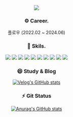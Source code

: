 <div align = 'center'>
<p align='center'>
    <img src="https://capsule-render.vercel.app/api?type=transparent&fontColor=143ee5&text=Hello&height=130&fontSize=40&desc=I'm%20Yejun%20&descAlignY=75&descAlign=60"/>
</p>

<h3>⚙️ Career. </h3>
플로우 (2022.02 ~ 2024.06)

<h3>🌱 Skils. </h3> 
<img src="https://img.shields.io/badge/Java-FF3366?style=flat-square&logo=Java&logoColor=white"/>
<img src="https://img.shields.io/badge/Spring-66CC99?style=flat-square&logo=Spring&logoColor=white"/>
<img src="https://img.shields.io/badge/Express-124566?style=flat-square&logo=Express&logoColor=white"/>

<img src="https://img.shields.io/badge/PostgreSQL-456333?style=flat-square&logo=PostgreSQL&logoColor=white"/>
<img src="https://img.shields.io/badge/Mysql-456333?style=flat-square&logo=Mysql&logoColor=white"/>
<img src="https://img.shields.io/badge/Redis-456333?style=flat-square&logo=Redis&logoColor=white"/>

<img src="https://img.shields.io/badge/AWS-FF9900?style=flat-square&logo=AmazonAWS&logoColor=white"/>
<img src="https://img.shields.io/badge/Nginx-349900?style=flat-square&logo=Nginx&logoColor=white"/>
<img src="https://img.shields.io/badge/Apache-349900?style=flat-square&logo=Apache&logoColor=white"/>
<img src="https://img.shields.io/badge/Docker-349900?style=flat-square&logo=Docker&logoColor=white"/>

<h3>😄 Study & Blog</h3>

[![Velog's GitHub stats](https://velog-readme-stats.vercel.app/api?name=nujey1104)](https://velog.io/@nujey1104/posts)

<h3> ⚡ Git Status </h3>

[![Anurag's GitHub stats](https://github-readme-stats.vercel.app/api?username=yejun4911)](https://github.com/anuraghazra/github-readme-stats)

</div>
